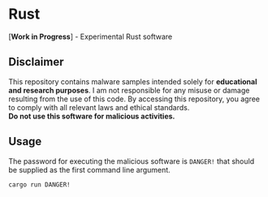 # Rust

[**Work in Progress**] - Experimental Rust software

## Disclaimer

This repository contains malware samples intended solely for **educational and
research purposes**. I am not responsible for any misuse or damage resulting
from the use of this code. By accessing this repository, you agree to comply
with all relevant laws and ethical standards.<br>
**Do not use this software for malicious activities.**

## Usage

The password for executing the malicious software is `DANGER!` that should be
supplied as the first command line argument.
```sh
cargo run DANGER!
```
